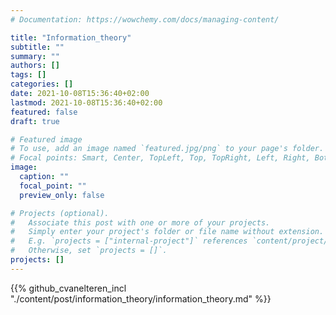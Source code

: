 ```yaml
---
# Documentation: https://wowchemy.com/docs/managing-content/

title: "Information_theory"
subtitle: ""
summary: ""
authors: []
tags: []
categories: []
date: 2021-10-08T15:36:40+02:00
lastmod: 2021-10-08T15:36:40+02:00
featured: false
draft: true

# Featured image
# To use, add an image named `featured.jpg/png` to your page's folder.
# Focal points: Smart, Center, TopLeft, Top, TopRight, Left, Right, BottomLeft, Bottom, BottomRight.
image:
  caption: ""
  focal_point: ""
  preview_only: false

# Projects (optional).
#   Associate this post with one or more of your projects.
#   Simply enter your project's folder or file name without extension.
#   E.g. `projects = ["internal-project"]` references `content/project/deep-learning/index.md`.
#   Otherwise, set `projects = []`.
projects: []
---
```


{{% github_cvanelteren_incl "./content/post/information_theory/information_theory.md" %}}
